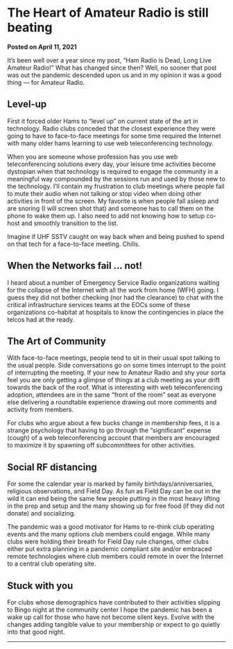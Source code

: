 # The Heart of Amateur Radio is still beating

**Posted on April 11, 2021**

It’s been well over a year since my post, “Ham Radio is Dead, Long Live Amateur Radio!” What has changed since then? Well, no sooner that post was out the pandemic descended upon us and in my opinion it was a good thing — for Amateur Radio.

## Level-up

First it forced older Hams to “level up” on current state of the art in technology. Radio clubs conceded that the closest experience they were going to have to face-to-face meetings for some time required the Internet with many older hams learning to use web teleconferencing technology.

When you are someone whose profession has you use web teleconferencing solutions every day, your leisure time activities become dystopian when that technology is required to engage the community in a meaningful way compounded by the sessions run and used by those new to the technology. I’ll contain my frustration to club meetings where people fail to mute their audio when not talking or stop video when doing other activities in front of the screen. My favorite is when people fall asleep and are snoring (I will screen shot that) and someone has to call them on the phone to wake them up. I also need to add not knowing how to setup co-host and smoothly transition to the list.

Imagine if UHF SSTV caught on way back when and being pushed to spend on that tech for a face-to-face meeting. Chills.

## When the Networks fail … not!

I heard about a number of Emergency Service Radio organizations waiting for the collapse of the Internet with all the work from home (WFH) going. I guess they did not bother checking (nor had the clearance) to chat with the critical infrastructure services teams at the EOCs some of these organizations co-habitat at hospitals to know the contingencies in place the telcos had at the ready.

## The Art of Community

With face-to-face meetings, people tend to sit in their usual spot talking to the usual people. Side conversations go on some times interrupt to the point of interrupting the meeting. If your new to Amateur Radio and shy your sorta feel you are only getting a glimpse of things at a club meeting as your drift towards the back of the roof. What is interesting with web teleconferencing adoption, attendees are in the same “front of the room” seat as everyone else delivering a roundtable experience drawing out more comments and activity from members.

For clubs who argue about a few bucks change in membership fees, it is a strange psychology that having to go through the “significant” expense (cough) of a web teleconferencing account that members are encouraged to maximize it by spawning off subcommittees for other activities.

## Social RF distancing

For some the calendar year is marked by family birthdays/anniversaries, religious observations, and Field Day. As fun as Field Day can be out in the wild it can end being the same few people putting in the most heavy lifting in the prep and setup and the many showing up for free food (if they did not donate) and socializing.

The pandemic was a good motivator for Hams to re-think club operating events and the many options club members could engage. While many clubs were holding their breath for Field Day rule changes, other clubs either put extra planning in a pandemic compliant site and/or embraced remote technologies where club members could remote in over the Internet to a central club operating site.

## Stuck with you

For clubs whose demographics have contributed to their activities slipping to Bingo night at the community center I hope the pandemic has been a wake up call for those who have not become silent keys. Evolve with the changes adding tangible value to your membership or expect to go quietly into that good night.

---

